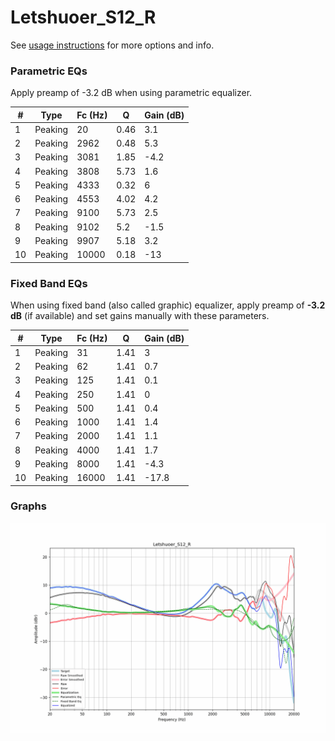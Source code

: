 # Letshuoer_S12_R
See [usage instructions](https://github.com/jaakkopasanen/AutoEq#usage) for more options and info.

### Parametric EQs
Apply preamp of -3.2 dB when using parametric equalizer.

|   # | Type    |   Fc (Hz) |    Q |   Gain (dB) |
|-----|---------|-----------|------|-------------|
|   1 | Peaking |        20 | 0.46 |         3.1 |
|   2 | Peaking |      2962 | 0.48 |         5.3 |
|   3 | Peaking |      3081 | 1.85 |        -4.2 |
|   4 | Peaking |      3808 | 5.73 |         1.6 |
|   5 | Peaking |      4333 | 0.32 |         6   |
|   6 | Peaking |      4553 | 4.02 |         4.2 |
|   7 | Peaking |      9100 | 5.73 |         2.5 |
|   8 | Peaking |      9102 | 5.2  |        -1.5 |
|   9 | Peaking |      9907 | 5.18 |         3.2 |
|  10 | Peaking |     10000 | 0.18 |       -13   |

### Fixed Band EQs
When using fixed band (also called graphic) equalizer, apply preamp of **-3.2 dB** (if available) and set gains manually with these parameters.

|   # | Type    |   Fc (Hz) |    Q |   Gain (dB) |
|-----|---------|-----------|------|-------------|
|   1 | Peaking |        31 | 1.41 |         3   |
|   2 | Peaking |        62 | 1.41 |         0.7 |
|   3 | Peaking |       125 | 1.41 |         0.1 |
|   4 | Peaking |       250 | 1.41 |         0   |
|   5 | Peaking |       500 | 1.41 |         0.4 |
|   6 | Peaking |      1000 | 1.41 |         1.4 |
|   7 | Peaking |      2000 | 1.41 |         1.1 |
|   8 | Peaking |      4000 | 1.41 |         1.7 |
|   9 | Peaking |      8000 | 1.41 |        -4.3 |
|  10 | Peaking |     16000 | 1.41 |       -17.8 |

### Graphs
![](./Letshuoer_S12_R.png)
